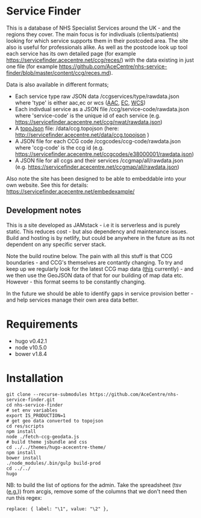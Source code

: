 # Service Finder

This is a database of NHS Specialist Services around the UK - and the regions they cover. The main focus is for indivdiuals (clients/patients) looking for which service supports them in their postcoded area. The site also is useful for professionals alike. As well as the postcode look up tool each service has its own detailed page (for example https://servicefinder.acecentre.net/ccg/reces/) with the data existing in just one file (for example https://github.com/AceCentre/nhs-service-finder/blob/master/content/ccg/reces.md). 

Data is also available in different formats;

- Each service type raw JSON data /ccgservices/type/rawdata.json where 'type' is either aac,ec or wcs ([AAC](https://servicefinder.acecentre.net/ccgservices/aac/rawdata.json), [EC](https://servicefinder.acecentre.net/ccgservices/ec/rawdata.json), [WCS](https://servicefinder.acecentre.net/ccgservices/wcs/rawdata.json))
- Each indivdual service as a JSON file /ccg/service-code/rawdata.json where 'service-code' is the unique id of each service (e.g. https://servicefinder.acecentre.net/ccg/nwat/rawdata.json)
- A [topoJson](https://github.com/topojson/topojson#topojson) file: /data/ccg.topojson (here: http://servicefinder.acecentre.net/data/ccg.topojson )
- A JSON file for each CCG code /ccgcodes/ccg-code/rawdata.json where 'ccg-code' is the ccg id (e.g. https://servicefinder.acecentre.net/ccgcodes/e38000001/rawdata.json)
- A JSON file for all ccgs and their services /ccgmap/all/rawdata.json (e.g. https://servicefinder.acecentre.net/ccgmap/all/rawdata.json)

Also note the site has been designed to be able to embeddable into your own website. See this for details: https://servicefinder.acecentre.net/embedexample/

## Development notes

This is a site developed as JAMstack - i.e it is serverless and is purely static. This reduces cost - but also dependency and maintenance issues. Build and hosting is by netlify, but could be anywhere in the future as its not dependent on any specific server stack. 

Note the build routine below. The pain with all this stuff is that CCG boundaries - and CCG's themselves are contantly changing. To try and keep up we regularly look for the latest CCG map data ([this](https://hub.arcgis.com/datasets/ons::clinical-commissioning-groups-april-2019-names-and-codes-in-england) currently) - and we then use the GeoJSON data of that for our building of map data etc. However - this format seems to be constantly changing. 

In the future we should be able to identify gaps in service provision better - and help services manage their own area data better. 

# Requirements

* hugo v0.42.1
* node v10.5.0
* bower v1.8.4

# Installation

```
git clone --recurse-submodules https://github.com/AceCentre/nhs-service-finder.git
cd nhs-service-finder
# set env variables
export IS_PRODUCTION=1
# get geo data converted to topojson
cd res/scripts
npm install
node ./fetch-ccg-geodata.js
# build theme jsbundle and css
cd ../../themes/hugo-acecentre-theme/
npm install
bower install
./node_modules/.bin/gulp build-prod
cd ../../
hugo
```

NB: to build the list of options for the admin. Take the spreadsheet (tsv ([e.g.](https://opendata.arcgis.com/datasets/fb54d17c298a451fbf198d1f441c53d0_0.csv?session=undefined))) from arcgis, remove some of the columns that we don't need then run this regex: 

```find: ^(E[0-9]{8})\t([a-zA-Z\s(),-]+)$
replace: { label: "\1", value: "\2" }, 
```